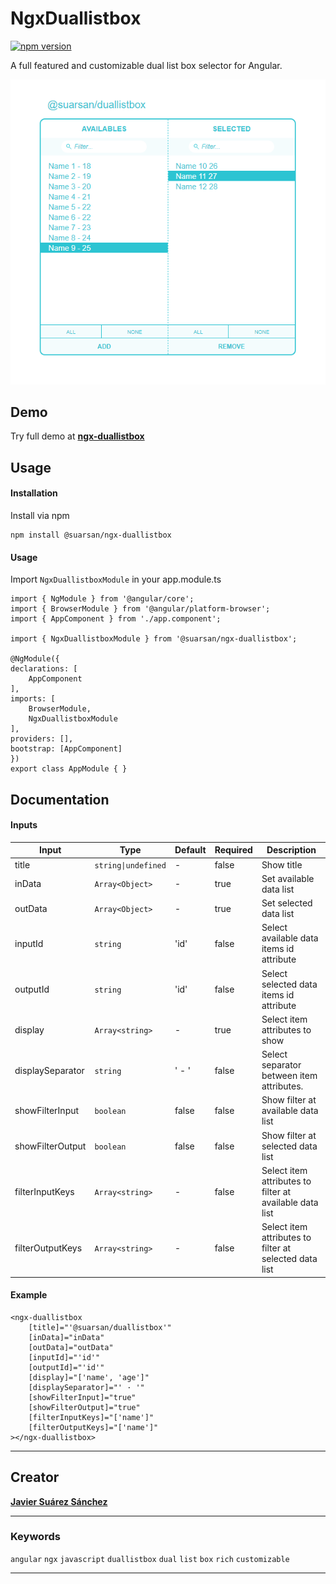 # NgxDuallistbox

[![npm version](https://badge.fury.io/js/@suarsan%2Fngx-duallistbox.svg)](https://badge.fury.io/js/@suarsan%2Fngx-duallistbox)

A full featured and customizable dual list box selector for Angular.

![alt text](https://github.com/Suarsan/ngx-duallistbox/raw/master/projects/suarsan/ngx-duallistbox/demo.png)


## Demo

Try full demo  at **[ngx-duallistbox](https://javiersuarezsanchez.com/ngx-duallistbox)**

## Usage

#### Installation

Install via npm

    npm install @suarsan/ngx-duallistbox
    
#### Usage

Import ``NgxDuallistboxModule`` in your app.module.ts

    import { NgModule } from '@angular/core';
    import { BrowserModule } from '@angular/platform-browser';
    import { AppComponent } from './app.component';
    
    import { NgxDuallistboxModule } from '@suarsan/ngx-duallistbox';

    @NgModule({
    declarations: [
        AppComponent
    ],
    imports: [
        BrowserModule,
        NgxDuallistboxModule
    ],
    providers: [],
    bootstrap: [AppComponent]
    })
    export class AppModule { }

## Documentation

#### Inputs

| Input | Type | Default | Required | Description |
| ----- | ---- | ------  | -------- | ----------- |
| title | `string\|undefined` | - | false | Show title |
| inData | `Array<Object>` | - | true |  Set available data list |
| outData | `Array<Object>` | - | true |  Set selected data list |
| inputId | `string` | 'id' | false | Select available data items id attribute |
| outputId | `string` | 'id' | false | Select selected data items id attribute |
| display | `Array<string>` | - | true | Select item attributes to show |
| displaySeparator | `string` | ' - ' | false | Select separator between  item attributes. |
| showFilterInput | `boolean` | false | false | Show filter at available data list |
| showFilterOutput | `boolean` | false | false | Show filter at selected data list |
| filterInputKeys | `Array<string>` | -  | false | Select item attributes to filter at available data list |
| filterOutputKeys | `Array<string>` | -  | false | Select item attributes to filter at selected data list |

#### Example

    <ngx-duallistbox
        [title]="'@suarsan/duallistbox'"
        [inData]="inData" 
        [outData]="outData" 
        [inputId]="'id'" 
        [outputId]="'id'" 
        [display]="['name', 'age']"
        [displaySeparator]="' · '"
        [showFilterInput]="true" 
        [showFilterOutput]="true" 
        [filterInputKeys]="['name']" 
        [filterOutputKeys]="['name']"
    ></ngx-duallistbox>


---

## Creator

**[Javier Suárez Sánchez](https://javiersuarezsanchez.com)**




---

### Keywords

`angular` `ngx` `javascript` `duallistbox` `dual` `list` `box` `rich` `customizable`

---



